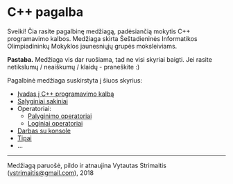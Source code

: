 # C++ pagalba

Sveiki! Čia rasite pagalbinę medžiagą, padėsiančią mokytis C++ programavimo kalbos. Medžiaga skirta Šeštadieninės Informatikos Olimpiadininkų Mokyklos jaunesniųjų grupės moksleiviams.

**Pastaba.** Medžiaga vis dar ruošiama, tad ne visi skyriai baigti. Jei rasite netikslumų / neaiškumų / klaidų - praneškite :)

Pagalbinė medžiaga suskirstyta į šiuos skyrius:

* [Įvadas į C++ programavimo kalbą](sections/ivadas.md)
* [Sąlyginiai sakiniai](sections/salyginiai_sakiniai.md)
* Operatoriai:
    - [Palyginimo operatoriai](sections/palyginimo_operatoriai.md)
    - [Loginiai operatoriai](sections/loginiai_operatoriai.md)
* [Darbas su konsole](sections/darbas_su_konsole.md)
* [Tipai](sections/tipai.md)
* ...



---
Medžiagą paruošė, pildo ir atnaujina Vytautas Strimaitis (vstrimaitis@gmail.com), 2018